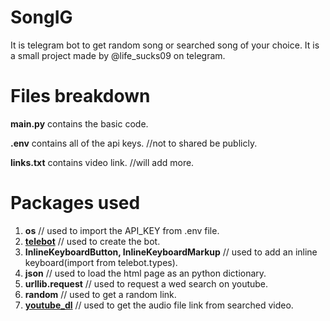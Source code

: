 # SongIG

It is telegram bot to get random song or searched song of your choice. It is a small project made by @life_sucks09 on telegram.

# Files breakdown

**main.py** contains the basic code.

**.env** contains all of the api keys.    //not to shared be publicly.

**links.txt** contains video link.     //will add more.

# Packages used

1. **os**                                                     // used to import the API_KEY from .env file.
2. [**telebot**](https://pypi.org/project/pyTelegramBotAPI/)                                                // used to create the bot.
3. **InlineKeyboardButton, InlineKeyboardMarkup**             // used to add an inline keyboard(import from telebot.types).
4. **json**                                                   // used to load the html page as an python dictionary.
5. **urllib.request**                                         // used to request a wed search on youtube.
6. **random**                                                 // used to get a random link.
7. [**youtube_dl**](https://pypi.org/project/youtube_dl/)                                             // used to get the audio file link from searched video.
